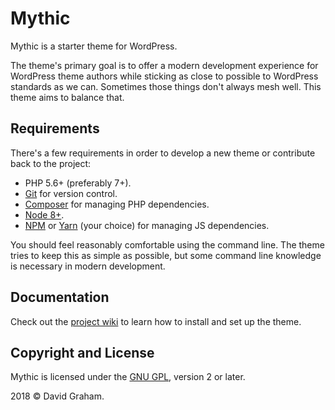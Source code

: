 # Mythic

Mythic is a starter theme for WordPress.

The theme's primary goal is to offer a modern development experience for WordPress theme authors while sticking as close to possible to WordPress standards as we can.  Sometimes those things don't always mesh well.  This theme aims to balance that.

## Requirements

There's a few requirements in order to develop a new theme or contribute back to the project:

* PHP 5.6+ (preferably 7+).
* [Git](https://git-scm.com/) for version control.
* [Composer](https://getcomposer.org/) for managing PHP dependencies.
* [Node 8+](https://nodejs.org).
* [NPM](https://www.npmjs.com/) or [Yarn](https://yarnpkg.com/en/) (your choice) for managing JS dependencies.

You should feel reasonably comfortable using the command line. The theme tries to keep this as simple as possible, but some command line knowledge is necessary in modern development.

## Documentation

Check out the [project wiki](https://github.com/davidgraham/strangebrew/wiki) to learn how to install and set up the theme.

## Copyright and License

Mythic is licensed under the [GNU GPL](https://www.gnu.org/licenses/gpl-2.0.html), version 2 or later.

2018 &copy; David Graham.
